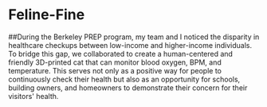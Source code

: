 # Feline-Fine

##During the Berkeley PREP program, my team and I noticed the disparity in healthcare checkups between low-income and higher-income individuals. To bridge this gap, we collaborated to create a human-centered and friendly 3D-printed cat that can monitor blood oxygen, BPM, and temperature. This serves not only as a positive way for people to continuously check their health but also as an opportunity for schools, building owners, and homeowners to demonstrate their concern for their visitors' health.
